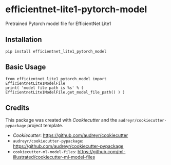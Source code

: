# efficientnet-lite1-pytorch-model

Pretrained Pytorch model file for EfficientNet Lite1

## Installation

```
pip install efficientnet_lite1_pytorch_model
```

## Basic Usage

```
from efficientnet_lite1_pytorch_model import EfficientnetLite1ModelFile
print( 'model file path is %s' % ( EfficientnetLite1ModelFile.get_model_file_path() ) )
```

## Credits

This package was created with _Cookiecutter_ and the `audreyr/cookiecutter-pypackage` project template.

- _Cookiecutter_: https://github.com/audreyr/cookiecutter
- `audreyr/cookiecutter-pypackage`: https://github.com/audreyr/cookiecutter-pypackage
- `cookiecutter-ml-model-files`: https://github.com/ml-illustrated/cookiecutter-ml-model-files
